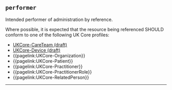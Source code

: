 ## `performer`

Intended performer of administration by reference. 

Where possible, it is expected that the resource being referenced SHOULD conform to one of the following UK Core profiles:
- [UKCore-CareTeam (draft)](https://simplifier.net/guide/UKCoreImplementationGuideAssetsinDevelopment/Home/ProfilesandExtensions/Profile-UKCore-CareTeam)
- [UKCore-Device (draft)](https://simplifier.net/guide/UKCoreImplementationGuideAssetsinDevelopment/Home/ProfilesandExtensions/Profile-UKCore-Device?version=current)
- {{pagelink:UKCore-Organization}}
- {{pagelink:UKCore-Patient}}
- {{pagelink:UKCore-Practitioner}}
- {{pagelink:UKCore-PractitionerRole}}
- {{pagelink:UKCore-RelatedPerson}}

---
